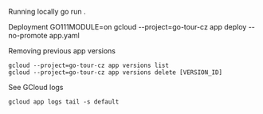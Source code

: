 
Running locally
go run .

Deployment
GO111MODULE=on gcloud --project=go-tour-cz app deploy --no-promote app.yaml

Removing previous app versions
```
gcloud --project=go-tour-cz app versions list
gcloud --project=go-tour-cz app versions delete [VERSION_ID]
```

See GCloud logs 
```
gcloud app logs tail -s default
```


